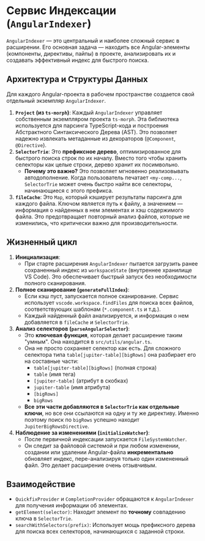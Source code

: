 # Сервис Индексации (`AngularIndexer`)

`AngularIndexer` — это центральный и наиболее сложный сервис в расширении. Его основная задача — находить все Angular-элементы (компоненты, директивы, пайпы) в проекте, анализировать их и создавать эффективный индекс для быстрого поиска.

## Архитектура и Структуры Данных

Для каждого Angular-проекта в рабочем пространстве создается свой отдельный экземпляр `AngularIndexer`.

1.  **`Project` (из `ts-morph`)**: Каждый `AngularIndexer` управляет собственным экземпляром проекта `ts-morph`. Эта библиотека используется для парсинга TypeScript-кода и построения Абстрактного Синтаксического Дерева (AST). Это позволяет надежно извлекать метаданные из декораторов (`@Component`, `@Directive`).
2.  **`SelectorTrie`**: Это **префиксное дерево**, оптимизированное для быстрого поиска строк по их началу. Вместо того чтобы хранить селекторы как целые строки, дерево хранит их посимвольно.
    -   **Почему это важно?** Это позволяет мгновенно реализовывать автодополнение. Когда пользователь печатает `<my-comp...`, `SelectorTrie` может очень быстро найти все селекторы, начинающиеся с этого префикса.
3.  **`fileCache`**: Это `Map`, который кэширует результаты парсинга для каждого файла. Ключом является путь к файлу, а значением — информация о найденных в нем элементах и хэш содержимого файла. Это предотвращает повторный анализ файлов, которые не изменились, что критически важно для производительности.

## Жизненный цикл

1.  **Инициализация**:
    -   При старте расширения `AngularIndexer` пытается загрузить ранее сохраненный индекс из `workspaceState` (внутреннее хранилище VS Code). Это обеспечивает быстрый запуск без необходимости полного сканирования.
2.  **Полное сканирование (`generateFullIndex`)**:
    -   Если кэш пуст, запускается полное сканирование. Сервис использует `vscode.workspace.findFiles` для поиска всех файлов, соответствующих шаблонам (`*.component.ts` и т.д.).
    -   Каждый найденный файл анализируется, и информация о нем добавляется в `fileCache` и `SelectorTrie`.
3.  **Анализ селекторов (`parseAngularSelector`)**:
    -   Это **ключевая функция**, которая делает расширение таким "умным". Она находится в `src/utils/angular.ts`.
    -   Она не просто сохраняет селектор как есть. Для сложного селектора типа `table[jupiter-table][bigRows]` она разбирает его на составные части:
        -   `table[jupiter-table][bigRows]` (полная строка)
        -   `table` (имя тега)
        -   `[jupiter-table]` (атрибут в скобках)
        -   `jupiter-table` (имя атрибута)
        -   `[bigRows]`
        -   `bigRows`
    -   **Все эти части добавляются в `SelectorTrie` как отдельные ключи**, но все они ссылаются на одну и ту же директиву. Именно поэтому поиск по `bigRows` успешно находит `JupiterBigRowsDirective`.
4.  **Наблюдение за изменениями (`initializeWatcher`)**:
    -   После первичной индексации запускается `FileSystemWatcher`.
    -   Он следит за файловой системой и при любом изменении, создании или удалении Angular-файла **инкрементально** обновляет индекс, пере-анализируя только один измененный файл. Это делает расширение очень отзывчивым.

## Взаимодействие

-   `QuickfixProvider` и `CompletionProvider` обращаются к `AngularIndexer` для получения информации об элементах.
-   `getElement(selector)`: Находит элемент по **точному** совпадению ключа в `SelectorTrie`.
-   `searchWithSelectors(prefix)`: Использует мощь префиксного дерева для поиска всех селекторов, начинающихся с заданной строки. 